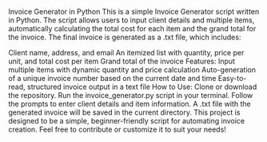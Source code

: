 Invoice Generator in Python
This is a simple Invoice Generator script written in Python. The script allows users to input client details and multiple items, automatically calculating the total cost for each item and the grand total for the invoice. The final invoice is generated as a .txt file, which includes:

Client name, address, and email
An itemized list with quantity, price per unit, and total cost per item
Grand total of the invoice
Features:
Input multiple items with dynamic quantity and price calculation
Auto-generation of a unique invoice number based on the current date and time
Easy-to-read, structured invoice output in a text file
How to Use:
Clone or download the repository.
Run the invoice_generator.py script in your terminal.
Follow the prompts to enter client details and item information.
A .txt file with the generated invoice will be saved in the current directory.
This project is designed to be a simple, beginner-friendly script for automating invoice creation. Feel free to contribute or customize it to suit your needs!
